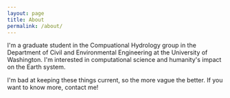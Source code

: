 ```yaml
---
layout: page
title: About
permalink: /about/
---
```


I'm a graduate student in the Compuational Hydrology group in the Department of 
Civil and Environmental Engineering at the University of Washington.  I'm 
interested in computational science and humanity's impact on the Earth system.

I'm bad at keeping these things current, so the more vague the better.
If you want to know more, contact me!
